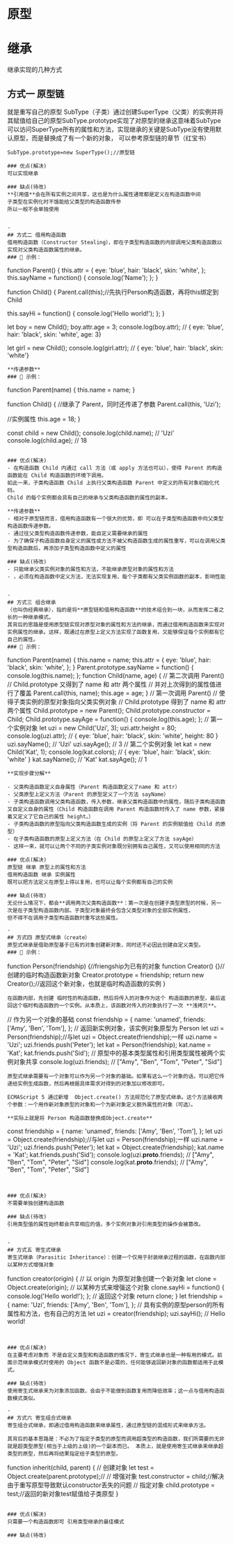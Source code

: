 # 原型

# 继承
继承实现的几种方式
## 方式一 原型链
就是重写自己的原型 SubType（子类）通过创建SuperType（父类）的实例并将其赋值给自己的原型SubType.prototype实现了对原型的继承这意味着SubType可以访问SuperType所有的属性和方法，实现继承的关键是SubType没有使用默认原型，而是替换成了有一个新的对象，
可以参考原型链的章节（红宝书）
```
SubType.prototype=new SuperType();//原型链

### 优点(解决)
可以实现继承

### 缺点(待改)
**引用值**会在所有实例之间共享，这也是为什么属性通常都是定义在构造函数中间
子类型在实例化时不饿能给父类型的构造函数传参
所以一般不会单独使用


-
## 方式二 借用构造函数
借用构造函数（Constructor Stealing），即在子类型构造函数的内部调用父类构造函数以实现对父类构造函数属性的继承。
### 🌰 示例：
```
function Parent() {
  this.attr = {
    eye: 'blue',
    hair: 'black',
    skin: 'white',
  };
  this.sayName = function() {
    console.log('Name');
  };
}

function Child() {
  Parent.call(this);//先执行Person构造函数，再将this绑定到Child

  this.sayHi = function() {
    console.log('Hello world!');
  };
}

let boy = new Child();
boy.attr.age = 3;
console.log(boy.attr);
// { eye: 'blue', hair: 'black', skin: 'white', age: 3}

let girl = new Child();
console.log(girl.attr);
// { eye: 'blue', hair: 'black', skin: 'white'}
```
**传递参数**
### 🌰 示例：
```
function Parent(name) {
  this.name = name;
}

function Child() {
  //继承了 Parent，同时还传递了参数
  Parent.call(this, 'Uzi');

  //实例属性
  this.age = 18;
}

const child = new Child();
console.log(child.name);
// 'Uzi'
console.log(child.age);
// 18
```

### 优点(解决)
- 在构造函数 Child 内通过 call 方法（或 apply 方法也可以），使得 Parent 的构造函数能在 Child 构造函数的环境下调用。
如此一来，子类构造函数 Child 上执行父类构造函数 Parent 中定义的所有对象初始化代码。
Child 的每个实例都会具有自己的继承与父类构造函数的属性的副本。

**传递参数**
- 相对于原型链而言，借用构造函数有一个很大的优势，即 可以在子类型构造函数中向父类型构造函数传递参数。
- 通过往父类型构造函数传递参数，能自定义需要继承的属性
- 为了确保子构造函数自身定义的属性或方法不被父构造函数生成的属性重写，可以在调用父类型构造函数后，再添加子类型构造函数中定义的属性

### 缺点(待改)
- 只能继承父类实例对象的属性和方法，不能继承原型对象的属性和方法
- ，必须在构造函数中定义方法，无法实现复用，每个子类都有父类实例函数的副本，影响性能


-
## 方式三 组合继承
（也叫伪经典继承），指的是将**原型链和借用构造函数**的技术组合到一块，从而发挥二者之长的一种继承模式。
其背后的思路是使用原型链实现对原型对象的属性和方法的继承，而通过借用构造函数来实现对实例属性的继承。这样，既通过在原型上定义方法实现了函数复用，又能够保证每个实例都有它自己的属性。
### 🌰 示例：
```
function Parent(name) {
  this.name = name;
  this.attr = {
    eye: 'blue',
    hair: 'black',
    skin: 'white',
  };
}
Parent.prototype.sayName = function() {
  console.log(this.name);
};
function Child(name, age) {
  // 第二次调用 Parent()
  // Child.prototype 又得到了 name 和 attr 两个属性
  // 并对上次得到的属性值进行了覆盖
  Parent.call(this, name);
  this.age = age;
}
// 第一次调用 Parent()
// 使得子类实例的原型对象指向父类实例对象
// Child.prototype 得到了 name 和 attr 两个属性
Child.prototype = new Parent();
Child.prototype.constructor = Child;
Child.prototype.sayAge = function() {
  console.log(this.age);
};
// 第一个实例对象
let uzi = new Child('Uzi', 3);
uzi.attr.height = 80;
console.log(uzi.attr);
// { eye: 'blue', hair: 'black', skin: 'white', height: 80 }
uzi.sayName();
// 'Uzi'
uzi.sayAge();
// 3
// 第二个实例对象
let kat = new Child('Kat', 1);
console.log(kat.colors);
// { eye: 'blue', hair: 'black', skin: 'white' }
kat.sayName();
// 'Kat'
kat.sayAge();
// 1
```
**实现步骤分解**

- 父类构造函数定义自身属性（Parent 构造函数定义了name 和 attr）
- 父类原型上定义方法（Parent 的原型定义了一个方法 sayName）
- 子类构造函数调用父类构造函数，传入参数，继承父类构造函数中的属性，随后子类构造函数又自定义自身的属性（Child 构造函数在调用 Parent 构造函数时传入了 name 参数，紧接着又定义了它自己的属性 height。）
- 子类构造函数的原型指向父类构造函数生成的实例（将 Parent 的实例赋值给 Child 的原型）
- 在子类构造函数的原型上定义方法（在 Child 的原型上定义了方法 sayAge）
- 这样一来，就可以让两个不同的子类实例对象既分别拥有自己属性，又可以使用相同的方法

### 优点(解决)
原型链 继承 原型上的属性和方法
借用构造函数 继承 实例属性
既可以把方法定义在原型上得以复用，也可以让每个实例都有自己的实例

### 缺点(待改)
无论什么情况下，都会**调用两次父类构造函数**：第一次是在创建子类型原型的时候，另一次是在子类型构造函数内部。子类型对象最终会包含父类型对象的全部实例属性，
但不得不在调用子类型构造函数时重写这些属性。

-
## 方式四 原型式继承（create）
原型式继承是借助原型基于已有的对象创建新对象，同时还不必因此创建自定义类型。
### 🌰 示例：
```
function Person(friendship) {//friengship为已有的对象
  function Creator() {}//创建的临时构造函数新对象
  Creator.prototype = friendship;
  return new Creator();//返回这个新对象，也就是临时构造函数的实例
}
```
在函数内部，先创建 临时性的构造函数，然后将传入的对象作为这个 构造函数的原型，最后返回这个临时构造函数的一个实例。从本质上，该函数对传入的对象执行了一次 **浅拷贝**。
```
// 作为另一个对象的基础
const friendship = {
  name: 'unamed',
  friends: ['Amy', 'Ben', 'Tom'],
};
// 返回新实例对象，该实例对象原型为 Person
let uzi = Person(friendship);//与let uzi = Object.create(friendship);一样
uzi.name = 'Uzi';
uzi.friends.push('Peter');
let kat = Person(friendship);
kat.name = 'Kat';
kat.friends.push('Sid');
// 原型中的基本类型属性和引用类型属性被两个实例对象共享
console.log(uzi.friends);
// ["Amy", "Ben", "Tom", "Peter", "Sid"]
```
原型式继承需要有一个对象可以作为另一个对象的基础。如果有这么一个对象的话，可以把它传递给实例生成函数，然后再根据具体需求对得到的对象加以修改即可。

ECMAScript 5 通过新增  Object.create() 方法规范化了原型式继承。这个方法接收两个参数：一个用作新对象原型的对象和一个为新对象定义额外属性的对象（可选）。

**实际上就是将 Person 构造函数替换成Object.create**
```
const friendship = {
  name: 'unamed',
  friends: ['Amy', 'Ben', 'Tom'],
};
let uzi = Object.create(friendship);//与let uzi = Person(friendship);一样
uzi.name = 'Uzi';
uzi.friends.push('Peter');
let kat = Object.create(friendship);
kat.name = 'Kat';
kat.friends.push('Sid');
console.log(uzi.__proto__.friends);
// ["Amy", "Ben", "Tom", "Peter", "Sid"]
console.log(kat.__proto__.friends);
// ["Amy", "Ben", "Tom", "Peter", "Sid"]
```


### 优点(解决)
不需要单独创建构造函数

### 缺点(待改)
引用类型值的属性始终都会共享相应的值，多个实例对象对引用类型的操作会被篡改。


-
## 方式五 寄生式继承
寄生式继承（Parasitic Inheritance）：创建一个仅用于封装继承过程的函数，在函数内部以某种方式增强对象
```
function creator(origin) {
  // 以 origin 为原型对象创建一个新对象
  let clone = Object.create(origin);
  // 以某种方式来增强这个对象
  clone.sayHi = function() {
    console.log('Hello world!');
  };
  // 返回这个对象
  return clone;
}
let friendship = {
  name: 'Uzi',
  friends: ['Amy', 'Ben', 'Tom'],
};
// 具有实例的原型person的所有属性和方法，也有自己的方法
let uzi = creator(friendship);
uzi.sayHi();
// Hello world!
```


### 优点(解决)
在主要考虑对象而 不是自定义类型和构造函数的情况下，寄生式继承也是一种有用的模式。前面示范继承模式时使用的 Object 函数不是必需的，任何能够返回新对象的函数都适用于此模式。

### 缺点(待改)
使用寄生式继承来为对象添加函数，会由于不能做到函数复用而降低效率；这一点与借用构造函数模式类似。

-
## 方式六 寄生组合式继承
寄生组合式继承，即通过借用构造函数来继承属性，通过原型链的混成形式来继承方法。

其背后的基本思路是：不必为了指定子类型的原型而调用超类型的构造函数，我们所需要的无非就是超类型原型(相当于上级的上级)的一个副本而已。 本质上，就是使用寄生式继承来继承超类型的原型，然后再将结果指定给子类型的原型。
```
function inherit(child, parent) {
  // 创建对象
  let test = Object.create(parent.prototype);//
  // 增强对象
  test.constructor = child;//解决由于重写原型导致默认constructor丢失的问题
  // 指定对象
  child.prototype = test;//返回的新对象test赋值给子类原型
}
```

### 优点(解决)
只需要一个构造函数即可 引用类型继承的最佳模式

### 缺点(待改)
